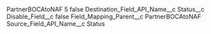 <?xml version="1.0" encoding="UTF-8"?>
<CustomMetadata xmlns="http://soap.sforce.com/2006/04/metadata" xmlns:xsi="http://www.w3.org/2001/XMLSchema-instance" xmlns:xsd="http://www.w3.org/2001/XMLSchema">
    <label>PartnerBOCAtoNAF 5</label>
    <protected>false</protected>
    <values>
        <field>Destination_Field_API_Name__c</field>
        <value xsi:type="xsd:string">Status__c</value>
    </values>
    <values>
        <field>Disable_Field__c</field>
        <value xsi:type="xsd:boolean">false</value>
    </values>
    <values>
        <field>Field_Mapping_Parent__c</field>
        <value xsi:type="xsd:string">PartnerBOCAtoNAF</value>
    </values>
    <values>
        <field>Source_Field_API_Name__c</field>
        <value xsi:type="xsd:string">Status</value>
    </values>
</CustomMetadata>
